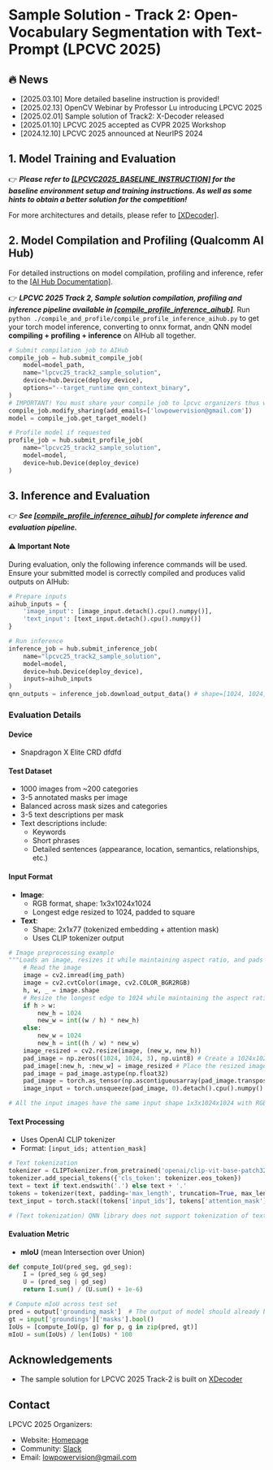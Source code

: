 # Sample Solution - Track 2: Open-Vocabulary Segmentation with Text-Prompt (LPCVC 2025)

## :fire: News
- [2025.03.10] More detailed baseline instruction is provided!
- [2025.02.13] OpenCV Webinar by Professor Lu introducing LPCVC 2025
- [2025.02.01] Sample solution of Track2: X-Decoder released
- [2025.01.10] LPCVC 2025 accepted as CVPR 2025 Workshop
- [2024.12.10] LPCVC 2025 announced at NeurIPS 2024

## 1. Model Training and Evaluation
:point_right: ***Please refer to [[LPCVC2025_BASELINE_INSTRUCTION]](LPCVC2025_BASELINE_INSTRUCTION.md) for the baseline environment setup and training instructions. As well as some hints to obtain a better solution for the competition!***

For more architectures and details, please refer to [[XDecoder]](https://github.com/microsoft/X-Decoder).


## 2. Model Compilation and Profiling (Qualcomm AI Hub)
For detailed instructions on model compilation, profiling and inference, refer to the [[AI Hub Documentation]](https://app.aihub.qualcomm.com/docs/).

:point_right: ***LPCVC 2025 Track 2, Sample solution compilation, profiling and inference pipeline available in [[compile_profile_inference_aihub]](./compile_and_profile)***. Run `python ./compile_and_profile/compile_profile_inference_aihub.py` to get your torch model inference, converting to onnx format, andn QNN model **compiling + profiling + inference** on AIHub all together.

```python
# Submit compilation job to AIHub
compile_job = hub.submit_compile_job(
    model=model_path,
    name="lpcvc25_track2_sample_solution",
    device=hub.Device(deploy_device),
    options="--target_runtime qnn_context_binary",
)
# IMPORTANT! You must share your compile job to lpcvc organizers thus we can pull and evalaute it.
compile_job.modify_sharing(add_emails=['lowpowervision@gmail.com'])
model = compile_job.get_target_model()

# Profile model if requested
profile_job = hub.submit_profile_job(
    name="lpcvc25_track2_sample_solution",
    model=model, 
    device=hub.Device(deploy_device)
)
```

## 3. Inference and Evaluation

:point_right: ***See [[compile_profile_inference_aihub]](./compile_and_profile) for complete inference and evaluation pipeline.***

#### :warning: Important Note
During evaluation, only the following inference commands will be used. Ensure your submitted model is correctly compiled and produces valid outputs on AIHub:

```python
# Prepare inputs
aihub_inputs = {
    'image_input': [image_input.detach().cpu().numpy()], 
    'text_input': [text_input.detach().cpu().numpy()]
}

# Run inference
inference_job = hub.submit_inference_job(
    name="lpcvc25_track2_sample_solution",
    model=model,
    device=hub.Device(deploy_device),
    inputs=aihub_inputs
)
qnn_outputs = inference_job.download_output_data() # shape=[1024, 1024], numpy.array
```

### Evaluation Details

#### Device
- Snapdragon X Elite CRD
dfdfd
#### Test Dataset
- 1000 images from ~200 categories
- 3-5 annotated masks per image
- Balanced across mask sizes and categories
- 3-5 text descriptions per mask
- Text descriptions include:
  - Keywords
  - Short phrases
  - Detailed sentences (appearance, location, semantics, relationships, etc.)

#### Input Format
- **Image**:
  - RGB format, shape: 1x3x1024x1024
  - Longest edge resized to 1024, padded to square
- **Text**:
  - Shape: 2x1x77 (tokenized embedding + attention mask)
  - Uses CLIP tokenizer output

```python
# Image preprocessing example
"""Loads an image, resizes it while maintaining aspect ratio, and pads it to 1024x1024."""
    # Read the image
    image = cv2.imread(img_path)
    image = cv2.cvtColor(image, cv2.COLOR_BGR2RGB)
    h, w, _ = image.shape
    # Resize the longest edge to 1024 while maintaining the aspect ratio
    if h > w:
        new_h = 1024
        new_w = int((w / h) * new_h)
    else:
        new_w = 1024
        new_h = int((h / w) * new_w)
    image_resized = cv2.resize(image, (new_w, new_h))
    pad_image = np.zeros((1024, 1024, 3), np.uint8) # Create a 1024x1024 canvas for padding
    pad_image[:new_h, :new_w] = image_resized # Place the resized image on the canvas (top-left corner)
    pad_image = pad_image.astype(np.float32)
    pad_image = torch.as_tensor(np.ascontiguousarray(pad_image.transpose(2, 0, 1)))
    image_input = torch.unsqueeze(pad_image, 0).detach().cpu().numpy() # shape: 1xcx1024x1024

# All the input images have the same input shape 1x3x1024x1024 with RGB values [0, 255]. The original images are first resized to make the longest edge equals 1024, then padded to square 1024x1024 by 0s.
```

#### Text Processing
- Uses OpenAI CLIP tokenizer
- Format: `[input_ids; attention_mask]`

```python
# Text tokenization
tokenizer = CLIPTokenizer.from_pretrained('openai/clip-vit-base-patch32')
tokenizer.add_special_tokens({'cls_token': tokenizer.eos_token})
text = text if text.endswith('.') else text + '.'
tokens = tokenizer(text, padding='max_length', truncation=True, max_length=77, return_tensors='pt')
text_input = torch.stack((tokens['input_ids'], tokens['attention_mask']))  # Shape: 2x1x77

# (Text tokenization) QNN library does not support tokenization of text input yet. In order to reduce the influence of different text tokenizer used to the final performance, accuracy and latency, we pre-fixed the text tokenizer and only input the tokenized vector of the input text to the model
```

#### Evaluation Metric
- **mIoU** (mean Intersection over Union)

```python
def compute_IoU(pred_seg, gd_seg):
    I = (pred_seg & gd_seg)
    U = (pred_seg | gd_seg)
    return I.sum() / (U.sum() + 1e-6)

# Compute mIoU across test set
pred = output['grounding_mask']  # The output of model should already be binary mask (after threshold prediction.sigmoid() > 0.5)
gt = input['groundings']['masks'].bool()
IoUs = [compute_IoU(p, g) for p, g in zip(pred, gt)]
mIoU = sum(IoUs) / len(IoUs) * 100
```



## Acknowledgements
* The sample solution for LPCVC 2025 Track-2 is built on [XDecoder](https://github.com/microsoft/X-Decoder)

## Contact
LPCVC 2025 Organizers:
- Website: [Homepage](https://lpcv.ai/)
- Community: [Slack](https://aihub.qualcomm.com/community/slack)
- Email: [lowpowervision@gmail.com](mailto:lowpowervision@gmail.com)
